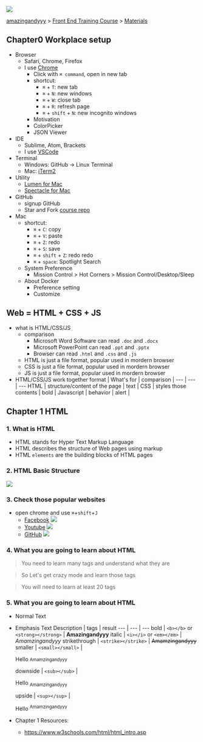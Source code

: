 ![](https://i.imgur.com/PP7USjs.png)

[amazingandyyy](https://amazingandyyy.github.io) > [Front End Training Course](https://github.com/amazingandyyy/FrontEndTraining) > [Materials](https://github.com/amazingandyyy/FrontEndTraining/blob/master/MATERIALS.md)

## Chapter0 Workplace setup

- Browser
    - Safari, Chrome, Firefox
    - I use [Chrome](https://www.google.com/chrome/browser/desktop/)
        - Click with `⌘ command`, open in new tab
        - shortcut:
            - `⌘` + `T`: new tab
            - `⌘` + `N`: new windows
            - `⌘` + `W`: close tab
            - `⌘` + `R`: refresh page
            - `⌘` + `shift` + `N`: new incognito windows
        - Motivation
        - ColorPicker
        - JSON Viewer
- IDE
    - Sublime, Atom, Brackets
    - I use [VSCode](https://code.visualstudio.com/)
- Terminal
    - Windows: GitHub -> Linux Terminal
    - Mac: [iTerm2](https://www.iterm2.com/)
- Utility
    - [Lumen for Mac](https://github.com/anishathalye/lumen)
    - [Spectacle for Mac](https://www.spectacleapp.com/)
- GitHub
    - signup GitHub
    - Star and Fork [course repo](https://github.com/amazingandyyy/FrontEndTraining) 
- Mac
    - shortcut:
        - `⌘` + `C`: copy
        - `⌘` + `V`: paste
        - `⌘` + `Z`: redo
        - `⌘` + `S`: save
        - `⌘` + `shift` + `Z`: redo redo
        - `⌘` + `space`: Spotlight Search
    - System Preference
        - Mission Control > Hot Corners > Mission Control/Desktop/Sleep
    - About Docker
        - Preference setting
        - Customize

## Web = HTML + CSS + JS
- what is HTML/CSS/JS
    - comparison
        - Microsoft Word Software can read `.doc` and `.docx`
        - Microsoft PowerPoint can read `.ppt` and `.pptx`
        - Browser can read `.html` and `.css` and `.js`
    - HTML is just a file format, popular used in mordern browser
    - CSS is just a file format, popular used in mordern browser
    - JS is just a file format, popular used in mordern browser
-  HTML/CSS/JS work together
    format        | What's for                    | comparison  |
    --- | --- | ---
    HTML          | structure/content of the page | text  |
    CSS           | styles those contents         | bold  |
    Javascript    | behavior                      | alert |

## Chapter 1 HTML
### 1. What is HTML
- HTML stands for Hyper Text Markup Language
- HTML describes the structure of Web pages using markup
- HTML `elements` are the building blocks of HTML pages

### 2. HTML Basic Structure
![](https://i.imgur.com/aEfWwvT.png)

### 3. Check those popular websites
- open chrome and use `⌘`+`shift`+`J` 
    - [Facebook](https://www.facebook.com/)
    ![](https://i.imgur.com/429EzCD.png)
    - [Youtube](https://www.youtube.com/)
    ![](https://i.imgur.com/rJkZAT3.png)
    - [GitHub](https://github.com/)
    ![](https://i.imgur.com/06sysPl.png)

### 4. What you are going to learn about HTML
> You need to learn many tags and understand what they are

> So Let's get crazy mode and learn those tags

> You will need to learn at least 20 tags

### 5. What you are going to learn about HTML
- Normal Text

- Emphasis Text
    Description | tags | result
    --- | --- | ---
    bold | `<b></b>` or `<strong></strong>` | **Amazingandyyy**
    italic | `<i></i>` or `<em></em>` | *Amamzingandyyy*
    strikethrough | `<strike></strike>` | ~~Amamzingandyyy~~
    smaller | `<small></small>` | <dl>Hello <small>Amamzingandyyy</small></dl>
    downside | `<sub></sub>` | <dl>Hello <sub>Amamzingandyyy</sub></dl>
    upside | `<sup></sup>` | <dl>Hello <sup>Amamzingandyyy</sup></dl>


- Chapter 1 Resources: 
    - https://www.w3schools.com/html/html_intro.asp
    
